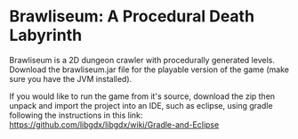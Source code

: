 # Brawliseum: A Procedural Death Labyrinth

Brawliseum is a 2D dungeon crawler with procedurally generated levels. Download the brawliseum.jar file for the playable version of the game (make sure you have the JVM installed).

If you would like to run the game from it's source, download the zip then unpack and import the project into an IDE, such as eclipse, using gradle following the instructions in this link: https://github.com/libgdx/libgdx/wiki/Gradle-and-Eclipse
